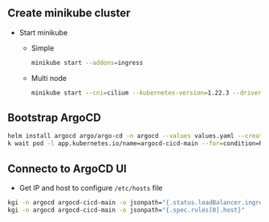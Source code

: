 
## Create minikube cluster

- Start minikube
  - Simple
    ```bash
    minikube start --addons=ingress
    ```

  - Multi node
    ```bash
    minikube start --cni=cilium --kubernetes-version=1.22.3 --driver=virtualbox --nodes=3 --container-runtime=containerd --addons=ingress
    ```

## Bootstrap ArgoCD

```bash
helm install argocd argo/argo-cd -n argocd --values values.yaml --create-namespace --version 3.35.4
k wait pod -l app.kubernetes.io/name=argocd-cicd-main --for=condition=Ready -n argocd --timeout=300s
```

## Connecto to ArgoCD UI

- Get IP and host to configure `/etc/hosts` file
```bash
kgi -n argocd argocd-cicd-main -o jsonpath="{.status.loadBalancer.ingress[0].ip}"
kgi -n argocd argocd-cicd-main -o jsonpath="{.spec.rules[0].host}"
```
